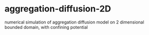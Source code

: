 # aggregation-diffusion-2D
numerical simulation of aggregation diffusion model on 2 dimensional bounded domain, with confining potential
